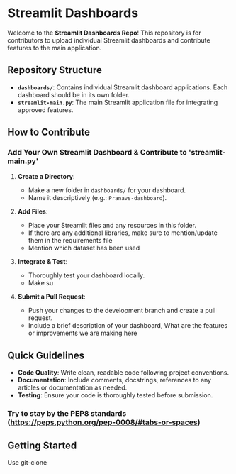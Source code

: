 # Streamlit Dashboards

Welcome to the **Streamlit Dashboards Repo**! This repository is for contributors to upload individual Streamlit dashboards and contribute features to the main application.

## Repository Structure

- **`dashboards/`**: Contains individual Streamlit dashboard applications. Each dashboard should be in its own folder.
- **`streamlit-main.py`**: The main Streamlit application file for integrating approved features.

## How to Contribute

### Add Your Own Streamlit Dashboard & Contribute to 'streamlit-main.py'

1. **Create a Directory**:  
   - Make a new folder in `dashboards/` for your dashboard.
   - Name it descriptively (e.g.: `Pranavs-dashboard`).

2. **Add Files**:  
   - Place your Streamlit files and any resources in this folder.
   - If there are any additional libraries, make sure to mention/update them in the requirements file
   - Mention which dataset has been used

3. **Integrate & Test**:  
   - Thoroughly test your dashboard locally.
   - Make su

4. **Submit a Pull Request**:  
   - Push your changes to the development branch and create a pull request.
   - Include a brief description of your dashboard, What are the features or improvements we are making here

## Quick Guidelines

- **Code Quality**: Write clean, readable code following project conventions.
- **Documentation**: Include comments, docstrings, references to any articles or documentation as needed.
- **Testing**: Ensure your code is thoroughly tested before submission.

### Try to stay by the PEP8 standards (https://peps.python.org/pep-0008/#tabs-or-spaces)

## Getting Started

Use git-clone
